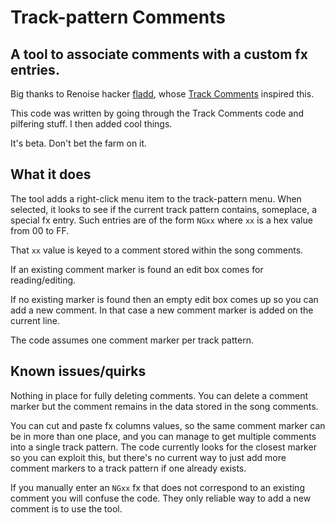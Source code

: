 # Track-pattern Comments


## A tool to associate comments with a custom fx entries.

Big thanks to Renoise hacker [fladd](https://www.renoise.com/user/93), whose [Track Comments](https://www.renoise.com/tools/track-comments) inspired this.

This code was written by going through the Track Comments code and pilfering stuff.  I then added cool things.

It's beta.  Don't bet the farm on it.

## What it does

The tool adds a right-click menu item to the track-pattern menu.  When selected, it looks to see if the current track pattern contains, someplace, a special fx entry.  Such entries are of the form `NGxx` where `xx` is a hex value from 00 to FF.

That `xx` value is keyed to a comment stored within the song comments.

If an existing comment marker is found an edit box comes for reading/editing.

If no existing marker is found then an empty edit box comes up so you can add a new comment. In that case a new comment marker is added on the current line.

The code assumes one comment marker per track pattern.  

## Known issues/quirks

Nothing in place for fully deleting comments.  You can delete a comment marker but the comment remains in the data stored in the song comments.  

You can cut and paste fx columns values, so the same comment marker can be in more than one place, and you can manage to get multiple comments into  a single track pattern. The code currently looks for the closest marker so you can exploit this, but there's no current way to just add more comment markers to a track pattern if one already exists.

If you manually enter an `NGxx` fx that does not correspond to an existing comment you will confuse the code.  They only reliable way to add a new comment is to use the tool.

